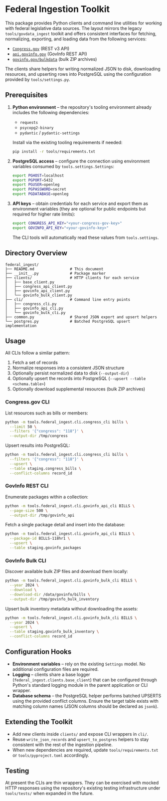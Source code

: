 # Federal Ingestion Toolkit

This package provides Python clients and command line utilities for working with
federal legislative data sources. The layout mirrors the legacy
`tools/govdata_ingest` toolkit and offers consistent interfaces for fetching,
normalizing, exporting, and loading data from the following services:

- [`Congress.gov`](https://api.congress.gov/) (REST v3 API)
- [`api.govinfo.gov`](https://api.govinfo.gov/) (GovInfo REST API)
- [`govinfo.gov/bulkdata`](https://www.govinfo.gov/bulkdata) (bulk ZIP archives)

The clients share helpers for writing normalized JSON to disk, downloading
resources, and upserting rows into PostgreSQL using the configuration provided
by `tools/settings.py`.

## Prerequisites

1. **Python environment** – the repository's tooling environment already
   includes the following dependencies:
   - `requests`
   - `psycopg2-binary`
   - `pydantic` / `pydantic-settings`

   Install via the existing tooling requirements if needed:

   ```bash
   pip install -r tools/requirements.txt
   ```

2. **PostgreSQL access** – configure the connection using environment variables
   consumed by `tools.settings.Settings`:

   ```bash
   export PGHOST=localhost
   export PGPORT=5432
   export PGUSER=openleg
   export PGPASSWORD=secret
   export PGDATABASE=openleg
   ```

3. **API keys** – obtain credentials for each service and export them as
   environment variables (they are optional for public endpoints but required
   for higher rate limits):

   ```bash
   export CONGRESS_API_KEY="<your-congress-gov-key>"
   export GOVINFO_API_KEY="<your-govinfo-key>"
   ```

   The CLI tools will automatically read these values from `tools.settings`.

## Directory Overview

```
federal_ingest/
├── README.md                # This document
├── __init__.py              # Package marker
├── clients/                 # HTTP clients for each service
│   ├── base_client.py
│   ├── congress_api_client.py
│   ├── govinfo_api_client.py
│   └── govinfo_bulk_client.py
├── cli/                     # Command line entry points
│   ├── congress_cli.py
│   ├── govinfo_api_cli.py
│   └── govinfo_bulk_cli.py
├── common.py                # Shared JSON export and upsert helpers
└── postgres.py              # Batched PostgreSQL upsert implementation
```

## Usage

All CLIs follow a similar pattern:

1. Fetch a set of records
2. Normalize responses into a consistent JSON structure
3. Optionally persist normalized data to disk (`--output-dir`)
4. Optionally upsert the records into PostgreSQL (`--upsert --table <schema.table>`)
5. Optionally download supplemental resources (bulk ZIP archives)

### Congress.gov CLI

List resources such as bills or members:

```bash
python -m tools.federal_ingest.cli.congress_cli bills \
  --limit 50 \
  --filters '{"congress": "118"}' \
  --output-dir /tmp/congress
```

Upsert results into PostgreSQL:

```bash
python -m tools.federal_ingest.cli.congress_cli bills \
  --filters '{"congress": "118"}' \
  --upsert \
  --table staging.congress_bills \
  --conflict-columns record_id
```

### GovInfo REST CLI

Enumerate packages within a collection:

```bash
python -m tools.federal_ingest.cli.govinfo_api_cli BILLS \
  --page-size 500 \
  --output-dir /tmp/govinfo_api
```

Fetch a single package detail and insert into the database:

```bash
python -m tools.federal_ingest.cli.govinfo_api_cli BILLS \
  --package-id BILLS-118hr1 \
  --upsert \
  --table staging.govinfo_packages
```

### GovInfo Bulk CLI

Discover available bulk ZIP files and download them locally:

```bash
python -m tools.federal_ingest.cli.govinfo_bulk_cli BILLS \
  --year 2024 \
  --download \
  --download-dir /data/govinfo/bills \
  --output-dir /tmp/govinfo_bulk_inventory
```

Upsert bulk inventory metadata without downloading the assets:

```bash
python -m tools.federal_ingest.cli.govinfo_bulk_cli BILLS \
  --year 2024 \
  --upsert \
  --table staging.govinfo_bulk_inventory \
  --conflict-columns record_id
```

## Configuration Hooks

- **Environment variables** – rely on the existing `Settings` model. No
  additional configuration files are required.
- **Logging** – clients share a base logger (`federal_ingest.clients.base_client`)
  that can be configured through Python's standard logging module in the parent
  application or CLI wrapper.
- **Database schema** – the PostgreSQL helper performs batched UPSERTS using the
  provided conflict columns. Ensure the target table exists with matching column
  names (JSON columns should be declared as `jsonb`).

## Extending the Toolkit

- Add new clients inside `clients/` and expose CLI wrappers in `cli/`.
- Reuse `write_json_records` and `upsert_to_postgres` helpers to stay consistent
  with the rest of the ingestion pipeline.
- When new dependencies are required, update `tools/requirements.txt` or
  `tools/pyproject.toml` accordingly.

## Testing

At present the CLIs are thin wrappers. They can be exercised with mocked HTTP
responses using the repository's existing testing infrastructure under
`tools/tests/` when expanded in the future.
